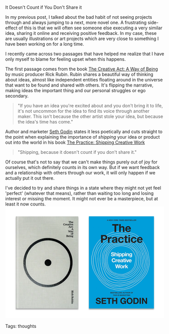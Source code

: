 It Doesn't Count if You Don't Share it

In my previous post, I talked about the bad habit of not seeing projects through and always jumping to a next, more novel one. A frustrating side-effect of this is that we will often see someone else executing a very similar idea, sharing it online and receiving positive feedback. In my case, these are usually illustrations or art projects which are very close to something I have been working on for a long time. 

I recently came across two passages that have helped me realize that I have only myself to blame for feeling upset when this happens. 

The first passage comes from the book [The Creative Act: A Way of Being](https://www.goodreads.com/book/show/60965426-the-creative-act) by music producer Rick Rubin. Rubin shares a beautiful way of thinking about ideas, almost like independent entities floating around in the universe that want to be found and shared with others. It's flipping the narrative, making ideas the important thing and our personal struggles or ego secondary.

>"If you have an idea you're excited about and you don't bring it to life, it's not uncommon for the idea to find its voice through another maker. This isn't because the other artist stole your idea, but because the idea's time has come."

Author and marketer [Seth Godin](https://seths.blog/) states it less poetically and cuts straight to the point when explaining the importance of *shipping* your idea or product out into the world in his book [The Practice: Shipping Creative Work](https://www.goodreads.com/book/show/53479927-the-practice?from_search=true&from_srp=true&qid=KNybrLUG3u&rank=1)

>"Shipping, because it doesn't count if you don't share it."

Of course that's not to say that we can't make things purely out of joy for ourselves, which definitely counts in its own way. But if we want feedback and a relationship with others through our work, it will only happen if we actually put it out there.

I've decided to try and share things in a state where they might not yet feel 'perfect' (whatever that means), rather than waiting too long and losing interest or missing the moment. It might not ever be a masterpiece, but at least it now counts.
![Seth Godin and Rick Rubin Books](./img/godin-rubin-books.webp)

Tags: thoughts